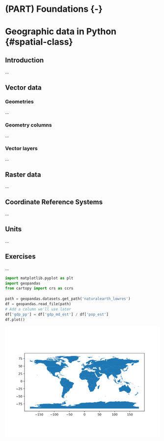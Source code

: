 # (PART) Foundations {-}

# Geographic data in Python {#spatial-class}

## Introduction

...

## Vector data

### Geometries

...

### Geometry columns

...

### Vector layers

...


## Raster data

...

## Coordinate Reference Systems

...

## Units

...

## Exercises

...


```python
import matplotlib.pyplot as plt
import geopandas
from cartopy import crs as ccrs

path = geopandas.datasets.get_path('naturalearth_lowres')
df = geopandas.read_file(path)
# Add a column we'll use later
df['gdp_pp'] = df['gdp_md_est'] / df['pop_est']
df.plot()
```

<img src="02-spatial-data_files/figure-html/unnamed-chunk-1-1.png" width="672" />

